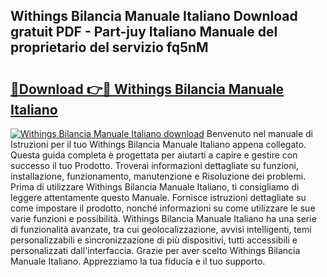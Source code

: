 ## Withings Bilancia Manuale Italiano Download gratuit PDF - Part-juy Italiano Manuale del proprietario del servizio fq5nM

# <h2><a href="http://dfgfjk.blite.top/?on=Withings+Bilancia+Manuale+Italiano">🔗Download 👉🔴 Withings Bilancia Manuale Italiano</a></h2>

[![Withings Bilancia Manuale Italiano download](https://i.imgur.com/lujVjoI.png)](http://dfgfjk.blite.top/?on=Withings+Bilancia+Manuale+Italiano)
Benvenuto nel manuale di Istruzioni per il tuo Withings Bilancia Manuale Italiano appena collegato. Questa guida completa è progettata per aiutarti a capire e gestire con successo il tuo Prodotto. Troverai informazioni dettagliate su funzioni, installazione, funzionamento, manutenzione e Risoluzione dei problemi. Prima di utilizzare Withings Bilancia Manuale Italiano, ti consigliamo di leggere attentamente questo Manuale. Fornisce istruzioni dettagliate su come impostare il prodotto, nonché informazioni su come utilizzare le sue varie funzioni e possibilità. Withings Bilancia Manuale Italiano ha una serie di funzionalità avanzate, tra cui geolocalizzazione, avvisi intelligenti, temi personalizzabili e sincronizzazione di più dispositivi, tutti accessibili e personalizzati dall'interfaccia. Grazie per aver scelto Withings Bilancia Manuale Italiano. Apprezziamo la tua fiducia e il tuo supporto.
